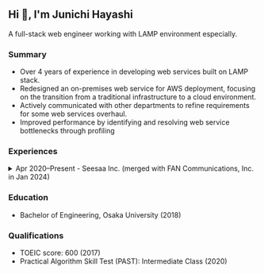 ## Hi 👋, I'm Junichi Hayashi

A full-stack web engineer working with LAMP environment especially.

### Summary

- Over 4 years of experience in developing web services built on LAMP stack.
- Redesigned an on-premises web service for AWS deployment, focusing on the transition from a traditional infrastructure to a cloud environment.
- Actively communicated with other departments to refine requirements for some web services overhaul.
- Improved performance by identifying and resolving web service bottlenecks through profiling

### Experiences

<details>
<summary>
Apr 2020&ndash;Present -
Seesaa Inc. (merged with FAN Communications, Inc. in Jan 2024)
</summary>

- **Full-Stack Web Engineer**, A8.net Division (Jan 2024&ndash;Present)
- **Full-Stack Web Engineer**, Blog Media Division (Apr 2020&ndash;Dec 2023)

Comprehensively involved in the development, operation, and maintenance of multiple web services, including Seesaa Blog and Boom App Games.
Successfully transitioned an on-premises web service to AWS under the principle of lift and shift, focusing on the transition from traditional infrastructure to a cloud environment.
Involved in physical infrastructure management in data centers for on-premises web services.
Proactively took on additional tasks in a small but elite team, ensuring all aspects of service delivery were covered.

- **Team size:** 3&ndash;5 people
- **Technologies:**
  - Languages: Perl, TypeScript
  - Frameworks: Sledge (a web framework in Perl), Template Toolkit, Next.js, jQuery
  - Databases: MySQL, MongoDB (DocumentDB)
  - Infrastructure: Docker, Terraform
  - Cloud: AWS
- **Projects:**
  - Developed backend on LAMP stack to add new features
  - Migrated on-premises MongoDB to AWS DocumentDB
  - Improved response time by resolving bottlenecks based on performance profiling
  - Developed frontend of SSG site using Next.js with a headless CMS
  - Managed wiring changes due to data center network changes
</details>

### Education

- Bachelor of Engineering, Osaka University (2018)

### Qualifications

- TOEIC score: 600 (2017)
- Practical Algorithm Skill Test (PAST): Intermediate Class (2020)